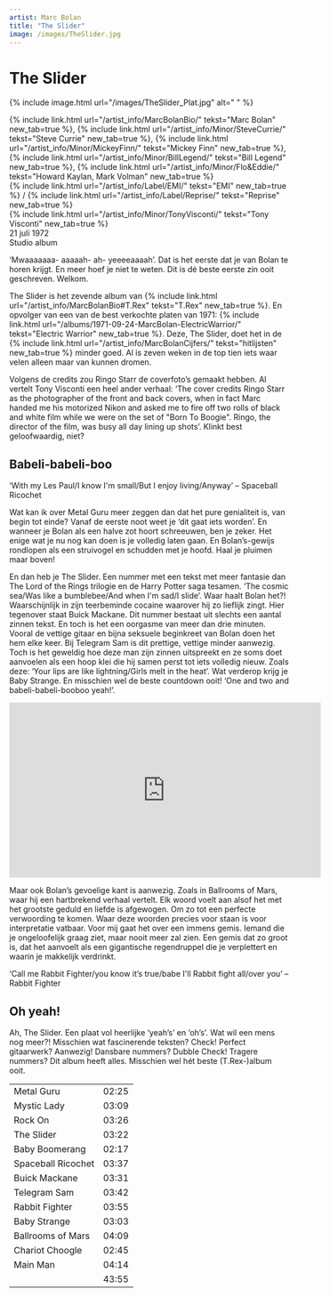```yaml
---
artist: Marc Bolan
title: "The Slider"
image: /images/TheSlider.jpg
---
```


# The Slider

{% include image.html url="/images/TheSlider_Plat.jpg" alt=" " %}

<span class="bio-cd">
{% include link.html url="/artist_info/MarcBolanBio/" tekst="Marc Bolan" new_tab=true %}, {% include link.html url="/artist_info/Minor/SteveCurrie/" tekst="Steve Currie" new_tab=true %}, {% include link.html url="/artist_info/Minor/MickeyFinn/" tekst="Mickey Finn" new_tab=true %}, {% include link.html url="/artist_info/Minor/BillLegend/" tekst="Bill Legend" new_tab=true %}, {% include link.html url="/artist_info/Minor/Flo&Eddie/" tekst="Howard Kaylan, Mark Volman" new_tab=true %}<br>
{% include link.html url="/artist_info/Label/EMI/" tekst="EMI" new_tab=true %} / {% include link.html url="/artist_info/Label/Reprise/" tekst="Reprise" new_tab=true %}
<br>
{% include link.html url="/artist_info/Minor/TonyVisconti/" tekst="Tony Visconti" new_tab=true %}<br>
</span>
21 juli 1972<br>
Studio album

‘<span class="dialect">Mwaaaaaaa- aaaaah- ah- yeeeeaaaah’</span>. Dat is het eerste dat je van Bolan te horen krijgt. En meer hoef je niet te weten. Dit is dé beste eerste zin ooit geschreven. Welkom. 

<span class="engels">The Slider</span> is het zevende album van {% include link.html url="/artist_info/MarcBolanBio#T.Rex" tekst="T.Rex" new_tab=true %}. En opvolger van een van de <span tooltip="Official Charts, All The Numer 1 Albums, Auteur onbekend, geraadpleegd op 20/06/2017 {% include link.html tekst='Bron' url='http://www.officialcharts.com/chart-news/all-the-number-1-albums__7949/' escaped=true new_tab=true %}">best verkochte platen van 1971</span>: {% include link.html url="/albums/1971-09-24-MarcBolan-ElectricWarrior/" tekst="Electric Warrior" new_tab=true %}. Deze, <span class="engels">The Slider</span>, doet het in de
{% include link.html url="/artist_info/MarcBolanCijfers/" tekst="hitlijsten" new_tab=true %} minder goed. Al is zeven weken in de top tien iets waar velen alleen maar van kunnen dromen. 

Volgens de credits zou <span tooltip="Ringo Starr was de drummer van de bekende Liverpoolse band The Beatles. Sinds 1970 werkt Starr aan zijn solo-carrière. Hiij werd geboren op 7 juli 1940, onder de naam Richard Starkley.">Ringo Starr</span> de coverfoto’s gemaakt hebben. Al vertelt Tony Visconti een heel ander verhaal: <span tooltip="WayBackMachine, T.Rex: The Slider / Bolan Boogie, Auteur onbekend, geraadpleegd op 17/02/2017 {% include link.html tekst='Bron' url='https://web.archive.org/web/20040318082434/http://www.tonyvisconti.com/artists/trex/slider.htm' escaped=true new_tab=true %}">‘The cover credits Ringo Starr as the photographer of the front and back covers, when in fact Marc handed me his motorized Nikon and asked me to fire off two rolls of black and white film while we were on the set of "Born To Boogie". Ringo, the director of the film, was busy all day lining up shots’</span>. Klinkt best geloofwaardig, niet?

## Babeli-babeli-boo

<div class="uitgelicht">‘With my Les Paul/I know I'm small/But I enjoy living/Anyway’ – Spaceball Ricochet
</div>

<div class="pagebreak"> </div>

Wat kan ik over <span class="engels">Metal Guru</span> meer zeggen dan dat het pure genialiteit is, van begin tot einde? Vanaf de eerste noot weet je ‘dit gaat iets worden’. En wanneer je Bolan als een halve zot hoort schreeuwen, ben je zeker. Het enige wat je nu nog kan doen is je volledig laten gaan. En Bolan’s-gewijs rondlopen als een struivogel en schudden met je hoofd. Haal je pluimen maar boven! 

En dan heb je <span class="engels">The Slider</span>. Een nummer met een tekst met meer fantasie dan <span tooltip=" The Lord of the Rings is een trilogie, geschreven door J.R.R. Tolikien, en werd voor het eerst uitgegeven in 1954. Het is het vervolg op het kinderboek De Hobbit, dat al in 1937 het levenlicht zag. Misschien even populair als het werk van Tolkien zijn de films. Deze zijn geregisseerd door de Nieuw-Zeelander Peter Jackson. ">The Lord of the Rings</span> trilogie en de <span tooltip="Het verhaal van Harry Potter bestaat uit zeven boeken geschreven door de Britse schrijfster J.K. Rowling. De boeken nemen je mee door de jeugd van een jonge tovenaar: Harry Potter en zijn twee vrienden Ron en Hermelijk. Begin jaren 2000 werd het verhaal verfilmd. De achtste en laatste film kwam uit in 2011.">Harry Potter saga</span> tesamen. ‘<span class="engels">The cosmic sea/Was like a bumblebee/And when I'm sad/I slide</span>’. Waar haalt Bolan het?! Waarschijnlijk in zijn teerbeminde cocaine waarover hij zo lieflijk zingt. Hier tegenover staat <span class="engels">Buick Mackane</span>. Dit nummer bestaat uit slechts een aantal zinnen tekst. En toch is het een oorgasme van meer dan drie minuten. Vooral de vettige gitaar en bijna seksuele beginkreet van Bolan doen het hem elke keer. Bij <span class="engels">Telegram Sam</span> is dit prettige, vettige minder aanwezig. Toch is het geweldig hoe deze man zijn zinnen uitspreekt en ze soms doet aanvoelen als een hoop klei die hij samen perst tot iets volledig nieuw. Zoals deze: ‘<span class="engels">Your lips are like lightning/Girls melt in the heat</span>’. Wat verderop krijg je <span class="engels">Baby Strange</span>. En misschien wel de beste <span class="engels">countdown</span> ooit! 
‘<span class="engels">One and two and babeli-babeli-booboo yeah!</span>’. 

<iframe width="560" height="315" src="https://www.youtube.com/embed/EloSJ_9ZsO0" frameborder="0" allowfullscreen></iframe>

Maar ook Bolan’s gevoelige kant is aanwezig. Zoals in <span class="engels">Ballrooms of Mars</span>, waar hij een hartbrekend verhaal vertelt. Elk woord voelt aan alsof het met het grootste geduld en liefde is afgewogen. Om zo tot een perfecte verwoording te komen. Waar deze woorden precies voor staan is voor interpretatie vatbaar. Voor mij gaat het over een immens gemis. Iemand die je ongeloofelijk graag ziet, maar nooit meer zal zien. Een gemis dat zo groot is, dat het aanvoelt als een gigantische regendruppel die je verplettert en waarin je makkelijk verdrinkt. 

<div class="uitgelicht">‘Call me Rabbit Fighter/you know it’s true/babe I'll Rabbit fight all/over you’ – Rabbit Fighter</div>

## Oh yeah!

Ah, <span class="engels">The Slider</span>. Een plaat vol heerlijke ‘<span class="engels">yeah’s</span>’ en ‘<span class="engels">oh’s</span>’. Wat wil een mens nog meer?! Misschien wat fascinerende teksten? <span class="engels">Check</span>! Perfect gitaarwerk? Aanwezig! Dansbare nummers? <span class="engels">Dubble Check</span>! Tragere nummers? Dit album heeft alles. Misschien wel hét beste (<span class="engels">T.Rex</span>-)album ooit.
<div class="witregel"> </div>

<table>
	<tr>
		<td>Metal Guru</td>
		<td>02:25</td>
	</tr>
	<tr>
		<td>Mystic Lady</td>
		<td>03:09</td>
	</tr>
	<tr>
		<td>Rock On</td>
		<td>03:26</td>
	</tr>
		<tr>
		<td>The Slider</td>
		<td>03:22</td>
	</tr>
	<tr>
		<td>Baby Boomerang</td>
		<td>02:17</td>
	</tr>
	<tr>
		<td>Spaceball Ricochet</td>
		<td>03:37</td>
	</tr>
	<tr>
		<td>Buick Mackane</td>
		<td>03:31</td>
	</tr>
	<tr>
		<td>Telegram Sam</td>
		<td>03:42</td>
	</tr>
	<tr>
		<td>Rabbit Fighter</td>
		<td>03:55</td>
	</tr>
	<tr>
		<td>Baby Strange</td>
		<td>03:03</td>
	</tr>
	<tr>
		<td>Ballrooms of Mars</td>
		<td>04:09</td>
	</tr>
	<tr>
		<td>Chariot Choogle</td>
		<td>02:45</td>
	</tr>
	<tr>
		<td>Main Man</td>
		<td>04:14</td>
	</tr>
	<tr>
		<td> </td>
		<td>43:55</td>
	</tr>
</table>
